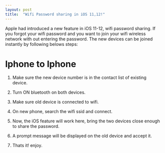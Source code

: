 ```yaml
---
layout: post
title:  "Wifi Password sharing in iOS 11,12!"
---
```


Apple had introduced a new feature in iOS 11-12, wifi password sharing. If you forgot your wifi password and you want to join your wifi wireless
network with out entering the password. The new devices can be joined instantly by following belows steps:

<h1> Iphone to Iphone</h1>

1. Make sure the new device number is in the contact list of existing device.

2. Turn ON bluetooth on both devices.

3. Make sure old device is connected to wifi.

4. On new phone, search the wifi ssid and connect.

5. Now, the iOS feature will work here, bring the two devices close enough to share the password.

6. A prompt message will be displayed on the old device and accept it.

7. Thats it! enjoy.

